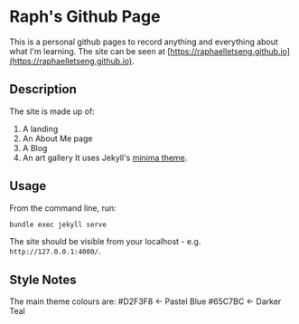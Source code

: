 # Raph's Github Page
This is a personal github pages to record anything and everything about what I'm learning. 
The site can be seen at [https://raphaelletseng.github.io](https://raphaelletseng.github.io).

## Description

The site is made up of:
1. A landing
2. An About Me page
3. A Blog
4. An art gallery
It uses Jekyll's [minima theme](https://github.com/jekyll/minima). 

## Usage

From the command line, run:
```bash
bundle exec jekyll serve
```
The site should be visible from your localhost - e.g. `http://127.0.0.1:4000/`.

## Style Notes

The main theme colours are:
#D2F3F8 <- Pastel Blue
#65C7BC <- Darker Teal

